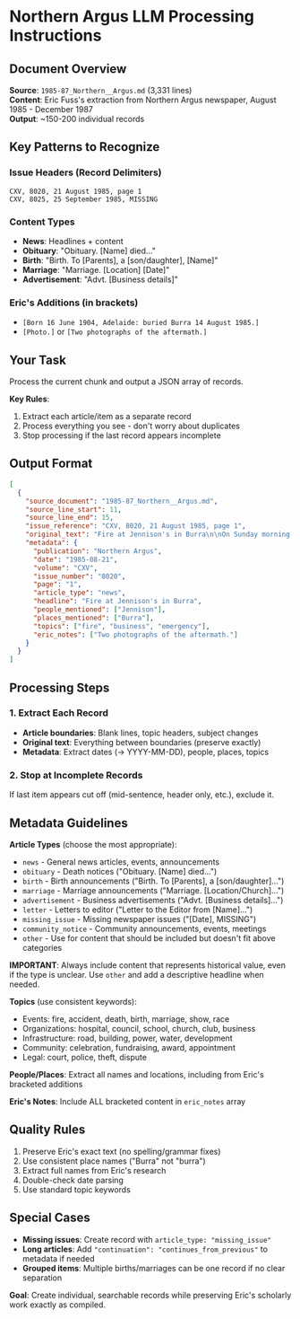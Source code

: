 # Northern Argus LLM Processing Instructions

## Document Overview
**Source**: `1985-87_Northern__Argus.md` (3,331 lines)  
**Content**: Eric Fuss's extraction from Northern Argus newspaper, August 1985 - December 1987  
**Output**: ~150-200 individual records

## Key Patterns to Recognize

### Issue Headers (Record Delimiters)
```
CXV, 8020, 21 August 1985, page 1
CXV, 8025, 25 September 1985, MISSING
```

### Content Types
- **News**: Headlines + content
- **Obituary**: "Obituary. [Name] died..."
- **Birth**: "Birth. To [Parents], a [son/daughter], [Name]"
- **Marriage**: "Marriage. [Location] [Date]"
- **Advertisement**: "Advt. [Business details]"

### Eric's Additions (in brackets)
- `[Born 16 June 1904, Adelaide: buried Burra 14 August 1985.]`
- `[Photo.]` or `[Two photographs of the aftermath.]`

## Your Task
Process the current chunk and output a JSON array of records. 

**Key Rules**:
1. Extract each article/item as a separate record  
2. Process everything you see - don't worry about duplicates
3. Stop processing if the last record appears incomplete

## Output Format

```json
[
  {
    "source_document": "1985-87_Northern__Argus.md",
    "source_line_start": 11,
    "source_line_end": 15,
    "issue_reference": "CXV, 8020, 21 August 1985, page 1",
    "original_text": "Fire at Jennison's in Burra\n\nOn Sunday morning fire...",
    "metadata": {
      "publication": "Northern Argus",
      "date": "1985-08-21",
      "volume": "CXV",
      "issue_number": "8020", 
      "page": "1",
      "article_type": "news",
      "headline": "Fire at Jennison's in Burra",
      "people_mentioned": ["Jennison"],
      "places_mentioned": ["Burra"],
      "topics": ["fire", "business", "emergency"],
      "eric_notes": ["Two photographs of the aftermath."]
    }
  }
]
```

## Processing Steps

### 1. Extract Each Record
- **Article boundaries**: Blank lines, topic headers, subject changes
- **Original text**: Everything between boundaries (preserve exactly)
- **Metadata**: Extract dates (→ YYYY-MM-DD), people, places, topics

### 2. Stop at Incomplete Records
If last item appears cut off (mid-sentence, header only, etc.), exclude it.

## Metadata Guidelines

**Article Types** (choose the most appropriate):
- `news` - General news articles, events, announcements
- `obituary` - Death notices ("Obituary. [Name] died...")
- `birth` - Birth announcements ("Birth. To [Parents], a [son/daughter]...")
- `marriage` - Marriage announcements ("Marriage. [Location/Church]...")
- `advertisement` - Business advertisements ("Advt. [Business details]...")
- `letter` - Letters to editor ("Letter to the Editor from [Name]...")
- `missing_issue` - Missing newspaper issues ("[Date], MISSING")
- `community_notice` - Community announcements, events, meetings
- `other` - Use for content that should be included but doesn't fit above categories

**IMPORTANT**: Always include content that represents historical value, even if the type is unclear. Use `other` and add a descriptive headline when needed.

**Topics** (use consistent keywords):
- Events: fire, accident, death, birth, marriage, show, race
- Organizations: hospital, council, school, church, club, business  
- Infrastructure: road, building, power, water, development
- Community: celebration, fundraising, award, appointment
- Legal: court, police, theft, dispute

**People/Places**: Extract all names and locations, including from Eric's bracketed additions

**Eric's Notes**: Include ALL bracketed content in `eric_notes` array

## Quality Rules
1. Preserve Eric's exact text (no spelling/grammar fixes)
2. Use consistent place names ("Burra" not "burra")
3. Extract full names from Eric's research
4. Double-check date parsing
5. Use standard topic keywords

## Special Cases
- **Missing issues**: Create record with `article_type: "missing_issue"`
- **Long articles**: Add `"continuation": "continues_from_previous"` to metadata if needed
- **Grouped items**: Multiple births/marriages can be one record if no clear separation

**Goal**: Create individual, searchable records while preserving Eric's scholarly work exactly as compiled.